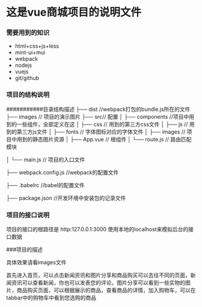 # 这是vue商城项目的说明文件

### 需要用到的知识

+ html+css+js+less
+ mint-ui+mui
+ webpack
+ nodejs
+ vuejs
+ git/github

### 项目的结构说明

###########目录结构描述
├── dist                //webpack打包的bundle.js所在的文件
├── images                         // 项目的演示图片
├── src// 配置
│   ├── components   //项目中用到的一些组件，全部定义在这
│   ├── css                // 用到的第三方css文件
│   ├── js                  // 用到的第三方js文件
│   ├── fonts                // 字体图标对应的字体文件
│   ├── images              // 项目中用到的静态图片资源
│   ├── App.vue          // 根组件
│   └── route.js              // 路由匹配模块

│   └── main.js              // 项目的入口文件

├── webpack.config.js  //webpack的配置文件

├── .babelrc			//babel的配置文件

├── package.json		//开发环境中安装包的记录文件

### 项目的接口说明

项目的接口的根路径是 http:127.0.0.1:3000   使用本地的localhost来模拟后台的接口数据

###项目的描述

具体效果请看images文件


首先进入首页，可以点击新闻资讯和图片分享和商品购买可以去往不同的页面，新闻资讯可以查看新闻，你也可以发表您的评论，图片分享可以看到一些实物的图片，商品购买页面，可以根据展示的商品，查看商品的详情，加入购物车，可以在tabbar中的购物车中看到您选购的商品








